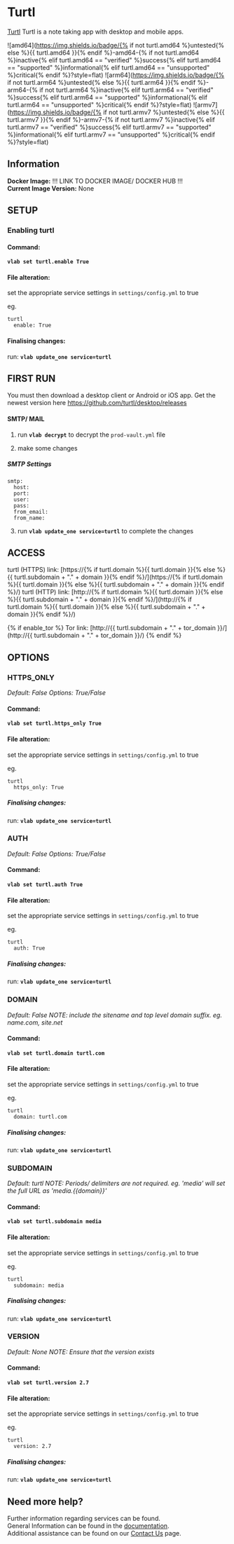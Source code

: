 # Turtl

[Turtl](https://github.com/turtl/server) Turtl is a note taking app with desktop and mobile apps.

![amd64](https://img.shields.io/badge/{% if not turtl.amd64 %}untested{% else %}{{ turtl.amd64 }}{% endif %}-amd64-{% if not turtl.amd64 %}inactive{% elif turtl.amd64 == "verified" %}success{% elif turtl.amd64 == "supported" %}informational{% elif turtl.amd64 == "unsupported" %}critical{% endif %}?style=flat)
![arm64](https://img.shields.io/badge/{% if not turtl.arm64 %}untested{% else %}{{ turtl.arm64 }}{% endif %}-arm64-{% if not turtl.arm64 %}inactive{% elif turtl.arm64 == "verified" %}success{% elif turtl.arm64 == "supported" %}informational{% elif turtl.arm64 == "unsupported" %}critical{% endif %}?style=flat)
![armv7](https://img.shields.io/badge/{% if not turtl.armv7 %}untested{% else %}{{ turtl.armv7 }}{% endif %}-armv7-{% if not turtl.armv7 %}inactive{% elif turtl.armv7 == "verified" %}success{% elif turtl.armv7 == "supported" %}informational{% elif turtl.armv7 == "unsupported" %}critical{% endif %}?style=flat)

## Information


**Docker Image:** !!! LINK TO DOCKER IMAGE/ DOCKER HUB !!!  
**Current Image Version:** None

## SETUP

### Enabling turtl

#### Command:

**`vlab set turtl.enable True`**

#### File alteration:

set the appropriate service settings in `settings/config.yml` to true

eg.
```
turtl
  enable: True
```

#### Finalising changes:

run: **`vlab update_one service=turtl`**

## FIRST RUN

You must then download a desktop client or Android or iOS app. Get the newest version here <https://github.com/turtl/desktop/releases>

#### SMTP/ MAIL

1. run **`vlab decrypt`** to decrypt the `prod-vault.yml` file

2. make some changes


##### SMTP Settings
```
smtp:
  host:
  port:
  user:
  pass:
  from_email:
  from_name:
```

3. run **`vlab update_one service=turtl`** to complete the changes


## ACCESS

turtl (HTTPS) link: [https://{% if turtl.domain %}{{ turtl.domain }}{% else %}{{ turtl.subdomain + "." + domain }}{% endif %}/](https://{% if turtl.domain %}{{ turtl.domain }}{% else %}{{ turtl.subdomain + "." + domain }}{% endif %}/)
turtl (HTTP) link: [http://{% if turtl.domain %}{{ turtl.domain }}{% else %}{{ turtl.subdomain + "." + domain }}{% endif %}/](http://{% if turtl.domain %}{{ turtl.domain }}{% else %}{{ turtl.subdomain + "." + domain }}{% endif %}/)

{% if enable_tor %}
Tor link: [http://{{ turtl.subdomain + "." + tor_domain }}/](http://{{ turtl.subdomain + "." + tor_domain }}/)
{% endif %}

## OPTIONS

### HTTPS_ONLY
*Default: False*
*Options: True/False*

#### Command:

**`vlab set turtl.https_only True`**

#### File alteration:

set the appropriate service settings in `settings/config.yml` to true

eg.
```
turtl
  https_only: True
```

##### Finalising changes:

run: **`vlab update_one service=turtl`**

### AUTH
*Default: False*
*Options: True/False*

#### Command:

**`vlab set turtl.auth True`**

#### File alteration:

set the appropriate service settings in `settings/config.yml` to true

eg.
```
turtl
  auth: True
```

##### Finalising changes:

run: **`vlab update_one service=turtl`**

### DOMAIN
*Default: False*
*NOTE: include the sitename and top level domain suffix. eg. name.com, site.net*

#### Command:

**`vlab set turtl.domain turtl.com`**

#### File alteration:

set the appropriate service settings in `settings/config.yml` to true

eg.
```
turtl
  domain: turtl.com
```

##### Finalising changes:

run: **`vlab update_one service=turtl`**

### SUBDOMAIN
*Default: turtl*
*NOTE: Periods/ delimiters are not required. eg. 'media' will set the full URL as 'media.{{domain}}'*

#### Command:

**`vlab set turtl.subdomain media`**

#### File alteration:

set the appropriate service settings in `settings/config.yml` to true

eg.
```
turtl
  subdomain: media
```

##### Finalising changes:

run: **`vlab update_one service=turtl`**

### VERSION
*Default: None*
*NOTE: Ensure that the version exists*

#### Command:

**`vlab set turtl.version 2.7`**

#### File alteration:

set the appropriate service settings in `settings/config.yml` to true

eg.
```
turtl
  version: 2.7
```

##### Finalising changes:

run: **`vlab update_one service=turtl`**

## Need more help?
Further information regarding services can be found. \
General Information can be found in the [documentation](https://docs.vivumlab.com). \
Additional assistance can be found on our [Contact Us](https://docs.vivumlab.com/Contact-us) page.
